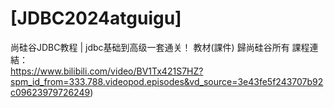 # [JDBC2024atguigu]
尚硅谷JDBC教程 | jdbc基础到高级一套通关！ 
教材(課件) 歸尚硅谷所有
課程連結：  
https://www.bilibili.com/video/BV1Tx421S7HZ?spm_id_from=333.788.videopod.episodes&vd_source=3e43fe5f243707b92c09623979726249)

